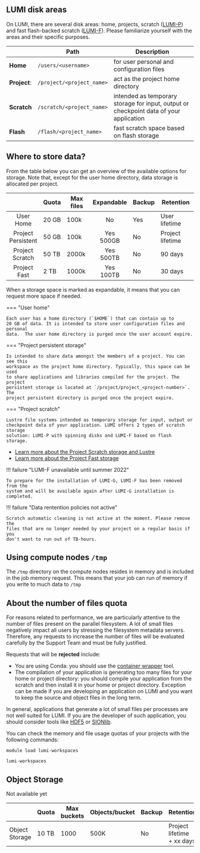 
[lustre]: parallel/lustre.md
[lumif]: parallel/lumif.md 
[lumip]: parallel/lumip.md
[contwrapper]: ../software/containers/wrapper.md

[sionlib]: https://www.fz-juelich.de/ias/jsc/EN/Expertise/Support/Software/SIONlib/_node.html
[hdf5]: https://www.hdfgroup.org/solutions/hdf5/

<!-- Where to store data -->

## LUMI disk areas

On LUMI, there are several disk areas: home, projects, scratch ([LUMI-P][lumip]) and fast 
flash-backed scratch ([LUMI-F][lumif]). Please familiarize yourself with the areas and 
their specific purposes.

|              | Path                       | Description                                                                            |
|--------------|----------------------------|----------------------------------------------------------------------------------------|
| **Home**     | `/users/<username>`        | for user personal and configuration files                                              | 
| **Project**: | `/project/<project_name>`  | act as the project home directory                                                      |
| **Scratch**  | `/scratch/<project_name>`  | intended as temporary storage for input, output or checkpoint data of your application |
| **Flash**    | `/flash/<project_name>`    | fast scratch space based on flash storage                                              |

## Where to store data?

From the table below you can get an overview of the available options for storage. Note
that, except for the user home directory, data storage is allocated per project.

|                       | Quota | Max files | Expandable   | Backup | Retention        |
|:---------------------:|-------|-----------|:------------:|--------|------------------|
| User<br>Home          | 20 GB | 100k      | No           | Yes    | User lifetime    |
| Project<br>Persistent | 50 GB | 100k      | Yes<br>500GB | No     | Project lifetime |
| Project<br>Scratch    | 50 TB | 2000k     | Yes<br>500TB | No     | 90 days          |
| Project<br>Fast       |  2 TB | 1000k     | Yes<br>100TB | No     | 30 days          |

When a storage space is marked as expandable, it means that you can request 
more space if needed.

=== "User home"

    Each user has a home directory (`$HOME`) that can contain up to
    20 GB of data. It is intended to store user configuration files and personal
    data.  The user home directory is purged once the user account expire.

=== "Project persistent storage"

    Is intended to share data amongst the members of a project. You can see this
    workspace as the project home directory. Typically, this space can be used 
    to share applications and libraries compiled for the project. The project
    persistent storage is located at `/project/project_<project-number>`. The
    project persistent directory is purged once the project expire.

=== "Project scratch" 

    Lustre file systems intended as temporary storage for input, output or
    checkpoint data of your application. LUMI offers 2 types of scratch storage
    solution: LUMI-P with spinning disks and LUMI-F based on flash storage.

<!-- - [Learn more about Lustre][lustre] -->

- [Learn more about the Project Scratch storage and Lustre][lumip]
- [Learn more about the Project Fast storage][lumif]

!!! failure "LUMI-F unavailable until summer 2022"

    To prepare for the installation of LUMI-G, LUMI-F has been removed from the
    system and will be available again after LUMI-G installation is completed.

!!! failure "Data rentention policies not active"

    Scratch automatic cleaning is not active at the moment. Please remove the 
    files that are no longer needed by your project on a regular basis if you 
    don't want to run out of TB-hours.

## Using compute nodes `/tmp`
                                                                         
The `/tmp` directory on the compute nodes resides in memory and is included in
the job memory request. This means that your job can run of memory if you write
to much data to `/tmp`   

<!-- ## Billing

Storage is billed by volume as well as time. The billing units are TB-hours. For
the regular scratch file system, 1TB that stays for 1 hour on the filesystem, 
consumes 1TB-hour. For the flash based filesytem 1TB for 1 hour consumes 
10 TB-hours. -->

## About the number of files quota

For reasons related to performance, we are particularly attentive to the number
of files present on the parallel filesystem. A lot of small files negatively
impact all users by stressing the filesystem metadata servers. Therefore, any 
requests to increase the number of files will be evaluated carefully by the 
Support Team and must be fully justified.

Requests that will be **rejected** include:

- You are using Conda: you should use the [container wrapper][contwrapper]
  tool.
- The compilation of your application is generating too many files for your home
  or project directory: you should compile your application from the scratch and
  then install it in your home or project directory. Exception can be made if
  you are developing an application on LUMI and you want to keep the source and
  object files in the long term.

In general, applications that generate a lot of small files per processes are 
not well suited for LUMI. If you are the developer of such application, you 
should consider tools like [HDF5][hdf5] or [SIONlib][sionlib].

You can check the memory and file usage quotas of your projects with the following commands:

```
module load lumi-workspaces

lumi-workspaces
```


## Object Storage

Not available yet

|                 | Quota | Max buckets | Objects/bucket | Backup | Retention                      |
|-----------------|-------|-------------|----------------|--------|--------------------------------|
| Object Storage  | 10 TB | 1000        | 500K           | No     | Project lifetime<br> + xx days |
